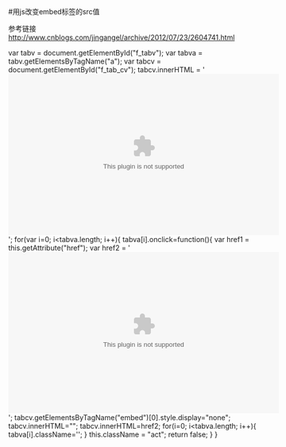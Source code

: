 #用js改变embed标签的src值

参考链接
http://www.cnblogs.com/jingangel/archive/2012/07/23/2604741.html

var tabv = document.getElementById("f_tabv");
var tabva = tabv.getElementsByTagName("a");
var tabcv = document.getElementById("f_tab_cv");
tabcv.innerHTML = '<EMBED src="abc.wmv" autostart="true" width="545" height="325" type="video/x-ms-asf"></EMBED>';
for(var i=0; i<tabva.length; i++){
  tabva[i].onclick=function(){
      var href1 = this.getAttribute("href");
        var href2 = '<EMBED src="'+href1+'" autostart="true" width="545" height="325" type="video/x-ms-asf"></EMBED>';
        tabcv.getElementsByTagName("embed")[0].style.display="none";
        tabcv.innerHTML="";
        tabcv.innerHTML=href2;
        for(i=0; i<tabva.length; i++){
          tabva[i].className='';
        }
        this.className = "act";
        return false;
    }
}